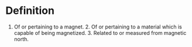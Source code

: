 # Definition

1.  Of or pertaining to a magnet. 2. Of or pertaining to a material
    which is capable of being magnetized. 3. Related to or measured from
    magnetic north.
